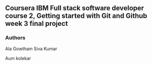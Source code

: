 ## Coursera IBM Full stack software developer course 2, Getting started with Git and Github week 3 final project

### Authors
Ala Gowtham Siva Kumar

Aum kolekar
